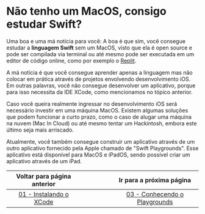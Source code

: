 # Não tenho um MacOS, consigo estudar Swift?

Uma boa e uma má notícia para você: A boa é que sim, você consegue estudar a **linguagem Swift** sem um MacOS, visto que ela é open source e pode ser compilada via terminal ou até mesmo pode ser executada em um editor de código online, como por exemplo o [Replit](https://replit.com/).

A má notícia é que você consegue aprender apenas a linguagem mas não colocar em prática através de projetos envolvendo desenvolvimento iOS. Em outras palavras, você não consegue desenvolver um aplicativo, porque para isso necessita da IDE XCode, como mencionamos no tópico anterior.

Caso você queira realmente ingressar no desenvolvimento iOS será necessário investir em uma máquina MacOS. Existem algumas soluções que podem funcionar a curto prazo, como o caso de alugar uma máquina na nuvem (Mac In Cloud) ou até mesmo tentar um Hackintosh, embora este último seja mais arriscado. 

Atualmente, você também consegue construir um aplicativo através de um outro aplicativo fornecido pela Apple chamado de "Swift Playgrounds". Esse aplicativo está disponível para MacOS e iPadOS, sendo possível criar um aplicativo através de um iPad.

| Voltar para página anterior  |   |   |   |   |   |  Ir para a próxima página  |
|:-:|:-:|:-:|:-:|:-:|:-:|:-:|
| [01 - Instalando o XCode](../ambiente/01-instalando-xcode.md)   |   |   |   |   |   |  [03 - Conhecendo o Playgrounds](03-conhecendo-playgrounds.md)  |